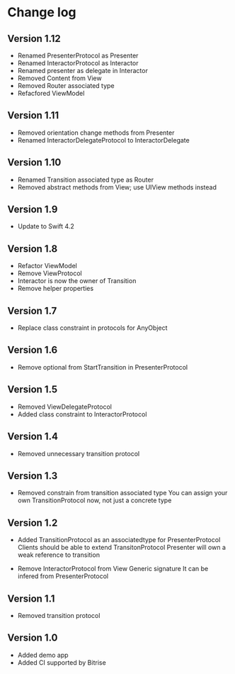 # Change log


## Version 1.12

- Renamed PresenterProtocol as Presenter
- Renamed InteractorProtocol as Interactor
- Renamed presenter as delegate in Interactor
- Removed Content from View
- Removed Router associated type
- Refacfored ViewModel


## Version 1.11

- Removed orientation change methods from Presenter
- Renamed InteractorDelegateProtocol to InteractorDelegate


## Version 1.10

- Renamed Transition associated type as Router
- Removed abstract methods from View; use UIView methods instead


## Version 1.9

- Update to Swift 4.2


## Version 1.8

- Refactor ViewModel
- Remove ViewProtocol
- Interactor is now the owner of Transition
- Remove helper properties


## Version 1.7

- Replace class constraint in protocols for AnyObject


## Version 1.6

- Remove optional from StartTransition in PresenterProtocol


## Version 1.5

- Removed ViewDelegateProtocol
- Added class constraint to InteractorProtocol


## Version 1.4

- Removed unnecessary transition protocol


## Version 1.3

- Removed constrain from transition associated type
   You can assign your own TransitionProtocol now, not just a concrete type


## Version 1.2

- Added TransitionProtocol as an associatedtype for PresenterProtocol
  Clients should be able to extend TransitonProtocol
  Presenter will own a weak reference to transition
  
- Remove InteractorProtocol from View Generic signature
   It can be infered from PresenterProtocol  


## Version 1.1

- Removed transition protocol


## Version 1.0

- Added demo app
- Added CI supported by Bitrise
